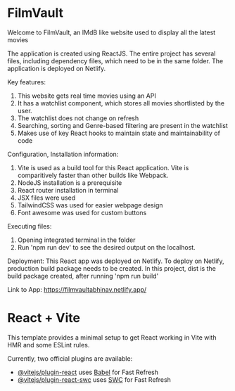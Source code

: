 # FilmVault


Welcome to FilmVault, an IMdB like website used to display all the latest movies

The application is created using ReactJS.
The entire project has several files, including dependency files, which need to be in the same folder.
The application is deployed on Netlify.

Key features:

1) This website gets real time movies using an API
2) It has a watchlist component, which stores all movies shortlisted by the user.
3) The watchlist does not change on refresh
4) Searching, sorting and Genre-based filtering are present in the watchlist
5) Makes use of key React hooks to maintain state and maintainability of code

Configuration, Installation information:
1) Vite is used as a build tool for this React application. Vite is comparitively faster than other builds like Webpack.
2) NodeJS installation is a prerequisite
3) React router installation in terminal
4) JSX files were used
5) TailwindCSS was used for easier webpage design
6) Font awesome was used for custom buttons

Executing files:
1) Opening integrated terminal in the folder
2) Run 'npm run dev' to see the desired output on the localhost.


Deployment:
This React app was deployed on Netlify.
To deploy on Netlify, production build package needs to be created. 
In this project, dist is the build package created, after running 'npm run build'


Link to App:
https://filmvaultabhinav.netlify.app/




# React + Vite

This template provides a minimal setup to get React working in Vite with HMR and some ESLint rules.

Currently, two official plugins are available:

- [@vitejs/plugin-react](https://github.com/vitejs/vite-plugin-react/blob/main/packages/plugin-react/README.md) uses [Babel](https://babeljs.io/) for Fast Refresh
- [@vitejs/plugin-react-swc](https://github.com/vitejs/vite-plugin-react-swc) uses [SWC](https://swc.rs/) for Fast Refresh
